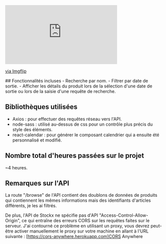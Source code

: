 <div style="width:360px;max-width:100%;"><div style="height:0;padding-bottom:52.78%;position:relative;"><iframe width="360" height="190" style="position:absolute;top:0;left:0;width:100%;height:100%;" frameBorder="0" src="https://imgflip.com/embed/649qfp"></iframe></div><p><a href="https://imgflip.com/gif/649qfp">via Imgflip</a></p></div>
## Fonctionnalités incluses
- Recherche par nom.
- Filtrer par date de sortie.
- Afficher les détails du produit lors de la sélection d'une date de sortie ou lors de la saisie d'une requête de recherche.

## Bibliothèques utilisées
- Axios : pour effectuer des requêtes réseau vers l'API.
- node-sass : utilisé au-dessus de css pour un contrôle plus précis du style des éléments.
- react-calendar : pour générer le composant calendrier qui a ensuite été personnalisé et modifié.

## Nombre total d'heures passées sur le projet
~4 heures.

## Remarques sur l'API
La route "/browse" de l'API contient des doublons de données de produits qui contiennent les mêmes informations mais des identifiants d'articles différents, je les ai filtrés.

De plus, l'API de Stockx ne spécifie pas d'API "Access-Control-Allow-Origin", ce qui entraîne des erreurs CORS sur les requêtes faites sur le serveur. J'ai contourné ce problème en utilisant un proxy, vous devrez peut-être activer manuellement le proxy sur votre machine en allant à l'URL suivante :
[https://cors-anywhere.herokuapp.com]CORS Anywhere
